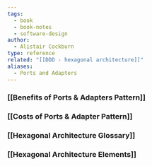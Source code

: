 ```yaml
---
tags:
  - book
  - book-notes
  - software-design
author:
  - Alistair Cockburn
type: reference
related: "[[DDD - hexagonal architecture]]"
aliases:
  - Ports and Adapters
---
```

### [[Benefits of Ports & Adapters Pattern]]

### [[Costs of Ports & Adapter Pattern]]

### [[Hexagonal Architecture Glossary]] 

### [[Hexagonal Architecture Elements]]

